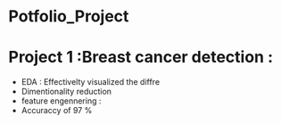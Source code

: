 # Potfolio_Project

# Project 1 :Breast cancer detection : 
  * EDA : Effectivelty visualized the diffre
  * Dimentionality reduction 
  * feature engennering : 
  * Accuraccy of 97 % 
